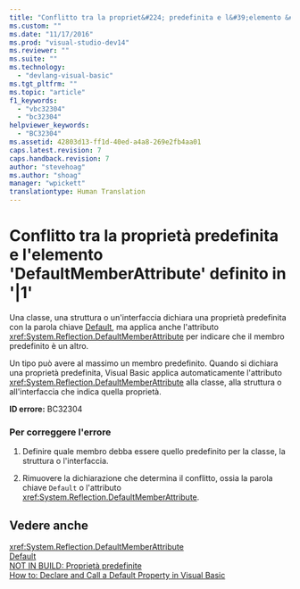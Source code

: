```yaml
---
title: "Conflitto tra la propriet&#224; predefinita e l&#39;elemento &#39;DefaultMemberAttribute&#39; definito in &#39;|1&#39; | Microsoft Docs"
ms.custom: ""
ms.date: "11/17/2016"
ms.prod: "visual-studio-dev14"
ms.reviewer: ""
ms.suite: ""
ms.technology: 
  - "devlang-visual-basic"
ms.tgt_pltfrm: ""
ms.topic: "article"
f1_keywords: 
  - "vbc32304"
  - "bc32304"
helpviewer_keywords: 
  - "BC32304"
ms.assetid: 42803d13-ff1d-40ed-a4a8-269e2fb4aa01
caps.latest.revision: 7
caps.handback.revision: 7
author: "stevehoag"
ms.author: "shoag"
manager: "wpickett"
translationtype: Human Translation
---
```

# Conflitto tra la propriet&#224; predefinita e l&#39;elemento &#39;DefaultMemberAttribute&#39; definito in &#39;|1&#39;
Una classe, una struttura o un'interfaccia dichiara una proprietà predefinita con la parola chiave [Default](../../visual-basic/language-reference/modifiers/default.md), ma applica anche l'attributo <xref:System.Reflection.DefaultMemberAttribute> per indicare che il membro predefinito è un altro.  
  
 Un tipo può avere al massimo un membro predefinito. Quando si dichiara una proprietà predefinita, Visual Basic applica automaticamente l'attributo <xref:System.Reflection.DefaultMemberAttribute> alla classe, alla struttura o all'interfaccia che indica quella proprietà.  
  
 **ID errore:** BC32304  
  
### Per correggere l'errore  
  
1.  Definire quale membro debba essere quello predefinito per la classe, la struttura o l'interfaccia.  
  
2.  Rimuovere la dichiarazione che determina il conflitto, ossia la parola chiave `Default` o l'attributo <xref:System.Reflection.DefaultMemberAttribute>.  
  
## Vedere anche  
 <xref:System.Reflection.DefaultMemberAttribute>   
 [Default](../../visual-basic/language-reference/modifiers/default.md)   
 [NOT IN BUILD: Proprietà predefinite](http://msdn.microsoft.com/it-it/a70f2a27-8176-4858-935e-f25afdd43ab5)   
 [How to: Declare and Call a Default Property in Visual Basic](../../visual-basic/programming-guide/language-features/procedures/how-to-declare-and-call-a-default-property.md)